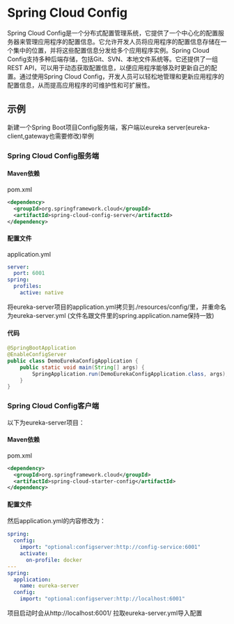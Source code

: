 # Spring Cloud Config
Spring Cloud Config是一个分布式配置管理系统，它提供了一个中心化的配置服务器来管理应用程序的配置信息。它允许开发人员将应用程序的配置信息存储在一个集中的位置，并将这些配置信息分发给多个应用程序实例。Spring Cloud Config支持多种后端存储，包括Git、SVN、本地文件系统等。它还提供了一组REST API，可以用于动态获取配置信息，以便应用程序能够及时更新自己的配置。通过使用Spring Cloud Config，开发人员可以轻松地管理和更新应用程序的配置信息，从而提高应用程序的可维护性和可扩展性。
## 示例
新建一个Spring Boot项目Config服务端，客户端以eureka server(eureka-client,gateway也需要修改)举例
### Spring Cloud Config服务端
#### Maven依赖
pom.xml
```xml
<dependency>
  <groupId>org.springframework.cloud</groupId>
  <artifactId>spring-cloud-config-server</artifactId>
</dependency>
```

#### 配置文件
application.yml
```yml
server:
  port: 6001
spring:
  profiles:
    active: native
```
将eureka-server项目的application.yml拷贝到./resources/config/里，并重命名为eureka-server.yml (文件名跟文件里的spring.application.name保持一致)


#### 代码
```java
@SpringBootApplication
@EnableConfigServer
public class DemoEurekaConfigApplication {
	public static void main(String[] args) {
		SpringApplication.run(DemoEurekaConfigApplication.class, args);
	}
}
```

### Spring Cloud Config客户端
以下为eureka-server项目：
#### Maven依赖
pom.xml
```xml
<dependency>
  <groupId>org.springframework.cloud</groupId>
  <artifactId>spring-cloud-starter-config</artifactId>
</dependency>
```

#### 配置文件
然后application.yml的内容修改为：
```yml
spring:
  config:
    import: "optional:configserver:http://config-service:6001"
    activate:
      on-profile: docker
---
spring:
  application:
    name: eureka-server
  config:
    import: "optional:configserver:http://localhost:6001"
```
项目启动时会从http://localhost:6001/ 拉取eureka-server.yml导入配置